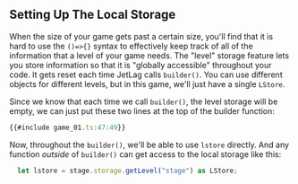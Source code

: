 ## Setting Up The Local Storage

When the size of your game gets past a certain size, you'll find that it is hard
to use the `()=>{}` syntax to effectively keep track of all of the information
that a level of your game needs.  The "level" storage feature lets you store
information so that it is "globally accessible" throughout your code.  It gets
reset each time JetLag calls `builder()`.  You can use different objects for
different levels, but in this game, we'll just have a single `LStore`.

Since we know that each time we call `builder()`, the level storage will be
empty, we can just put these two lines at the top of the builder function:

```typescript
{{#include game_01.ts:47:49}}
```

Now, throughout the `builder()`, we'll be able to use `lstore` directly.  And
any function *outside* of `builder()` can get access to the local storage like
this:

```typescript
  let lstore = stage.storage.getLevel("stage") as LStore;
```

